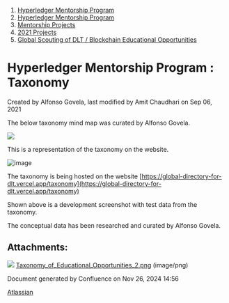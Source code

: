 1. [Hyperledger Mentorship Program](index.html)
2. [Hyperledger Mentorship Program](Hyperledger-Mentorship-Program_21954571.html)
3. [Mentorship Projects](Mentorship-Projects_21954604.html)
4. [2021 Projects](2021-Projects_21964295.html)
5. [Global Scouting of DLT / Blockchain Educational Opportunities](21954738.html)

# Hyperledger Mentorship Program : Taxonomy

Created by Alfonso Govela, last modified by Amit Chaudhari on Sep 06, 2021

The below taxonomy mind map was curated by Alfonso Govela.

![](attachments/21958057/21965675.png)

This is a representation of the taxonomy on the website.

![image](https://user-images.githubusercontent.com/21289530/131874672-661d261e-4c99-4383-ae5a-afed8ff705ff.png)

The taxonomy is being hosted on the website [https://global-directory-for-dlt.vercel.app/taxonomy](https://global-directory-for-dlt.vercel.app/taxonomy)

Shown above is a development screenshot with test data from the taxonomy.

The conceptual data has been researched and curated by Alfonso Govela. 

## Attachments:

![](images/icons/bullet_blue.gif) [Taxonomy\_of\_Educational\_Opportunities\_2.png](attachments/21958057/21965675.png) (image/png)

Document generated by Confluence on Nov 26, 2024 14:56

[Atlassian](http://www.atlassian.com/)
